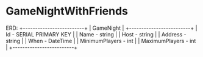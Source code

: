 # GameNightWithFriends

ERD:
+-------------------------+
| GameNight |
+-------------------------+
| Id - SERIAL PRIMARY KEY |
| Name - string |
| Host - string |
| Address - string |
| When - DateTime |
| MinimumPlayers - int |
| MaximumPlayers - int |
+-------------------------+
